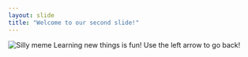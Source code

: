 ```yaml
---
layout: slide
title: "Welcome to our second slide!"
---
```


![Silly meme](https://i.imgflip.com/3mkjfw.jpg)
Learning new things is fun!
Use the left arrow to go back!
